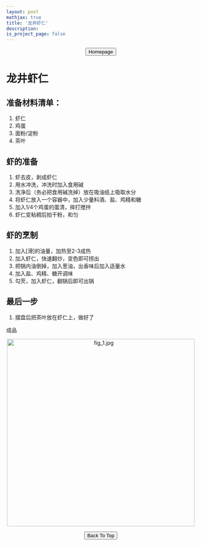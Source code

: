 ```yaml
---
layout: post
mathjax: true
title: '龙井虾仁'
description: 
is_project_page: false
---
```



<p style="text-align:center;">
<button type="button" onclick="window.location.href='index.html';">Homepage</button>
</p>

# 龙井虾仁
## 准备材料清单：
1. 虾仁
2. 鸡蛋
3. 面粉/淀粉
4. 茶叶

## 虾的准备
1. 虾去皮，剥成虾仁
2. 用水冲洗，冲洗时加入食用碱
3. 洗净后（务必把食用碱洗掉）放在吸油纸上吸取水分
4. 将虾仁放入一个容器中，加入少量料酒、盐、鸡精和糖
5. 加入1/4个鸡蛋的蛋清，摔打搅拌
6. 虾仁变粘稠后拍干粉，和匀

## 虾的烹制
1. 加入[滑]的油量，加热至2-3成热
2. 加入虾仁，快速翻炒，变色即可捞出
3. 把锅内油倒掉，加入葱油，出香味后加入适量水
4. 加入盐、鸡精、糖开调味
5. 勾芡，加入虾仁，翻锅后即可出锅

## 最后一步
1. 摆盘后把茶叶放在虾仁上，做好了
    
成品
<p align="center">
    <img src="https://drive.google.com/uc?export=view&id=1A9PCTXPEgHGE6Fueee_PzyGmZcqx767a" alt="fig_1.jpg" width="500">
</p>

<p style="text-align:center;">
<button type="button" onclick="window.location.href='#top';">Back To Top</button>
<p>

